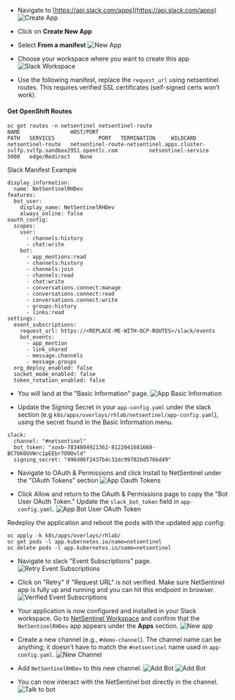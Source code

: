 - Navigate to [https://api.slack.com/apps](https://api.slack.com/apps)
  ![Create App](./images/slack/001-slack.png)

- Click on **Create New App**
- Select **From a manifest**
  ![New App](./images/slack/002-slack.png)

- Choose your workspace where you want to create this app
  ![Slack Workspace](./images/slack/003-slack.png)

- Use the following manifest, replace the `request_url` using netsentinel routes. This requires verified SSL certificates (self-signed certs won’t work).

#### Get OpenShift Routes

```shell
oc get routes -n netsentinel netsentinel-route
NAME                HOST/PORT                                                                        PATH   SERVICES              PORT   TERMINATION     WILDCARD
netsentinel-route   netsentinel-route-netsentinel.apps.cluster-svlfp.svlfp.sandbox2951.opentlc.com          netsentinel-service   5000   edge/Redirect   None
```

Slack Manifest Example

```
display_information:
  name: NetSentinelRHDev
features:
  bot_user:
    display_name: NetSentinelRHDev
    always_online: false
oauth_config:
  scopes:
    user:
      - channels:history
      - chat:write
    bot:
      - app_mentions:read
      - channels:history
      - channels:join
      - channels:read
      - chat:write
      - conversations.connect:manage
      - conversations.connect:read
      - conversations.connect:write
      - groups:history
      - links:read
settings:
  event_subscriptions:
    request_url: https://<REPLACE-ME-WITH-OCP-ROUTES>/slack/events
    bot_events:
      - app_mention
      - link_shared
      - message.channels
      - message.groups
  org_deploy_enabled: false
  socket_mode_enabled: false
  token_rotation_enabled: false
```

- You will land at the "Basic Information" page.
  ![App Basic Information](./images/slack/004-slack.png)

- Update the Signing Secret in your `app-config.yaml` under the slack section (e.g `k8s/apps/overlays/rhlab/netsentinel/app-config.yaml`), using the secret found in the Basic Information menu.

```
slack:
  channel: "#netsentinel"
  bot_token: "xoxb-7834804921362-8122041681668-BC7bK0UVWrc1pEEbr7O9Ovld"
  signing_secret: "496d06f2437b4c31dc99702bd576bd49"
```

- Navigate to OAuth & Permissions and click Install to NetSentinel under the "OAuth Tokens" section
  ![App Oauth Tokens](./images/slack/005-slack.png)

- Click Allow and return to the OAuth & Permissions page to copy the "Bot User OAuth Token." Update the `slack_bot_token` field in `app-config.yaml`.
  ![App Bot User OAuth Token](./images/slack/006-slack.png)

Redeploy the application and reboot the pods with the updated app config:

```
oc apply -k k8s/apps/overlays/rhlab/
oc get pods -l app.kubernetes.io/name=netsentinel
oc delete pods -l app.kubernetes.io/name=netsentinel
```

- Navigate to slack "Event Subscriptions" page.
  ![Retry Event Subscriptions](./images/slack/007-slack.png)

- Click on "Retry" if "Request URL" is not verified. Make sure NetSentinel app is fully up and running and you can hit this endpoint in browser.
  ![Verified Event Subscriptions](./images/slack/008-slack.png)

- Your application is now configured and installed in your Slack workspace. Go to [NetSentinel Workspace](https://netsentinel.slack.com/) and confirm that the `NetSentinelRHDev` app appears under the **Apps** section.
  ![New app](./images/slack/009-slack.png)

- Create a new channel (e.g., `#demo-channel`). The channel name can be anything; it doesn't have to match the `#netsentinel` name used in `app-config.yaml`.
  ![New Channel](./images/slack/010-slack.png)

- Add `NetSentinelRHDev` to this new channel.
  ![Add Bot](./images/slack/011-slack.png)
  ![Add Bot](./images/slack/012-slack.png)

- You can now interact with the NetSentinel bot directly in the channel.
  ![Talk to bot](./images/slack/013-slack.png)
